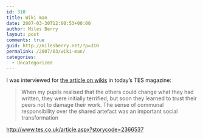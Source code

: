 ```yaml
---
id: 310
title: Wiki man
date: 2007-03-30T12:00:53+00:00
author: Miles Berry
layout: post 
comments: true
guid: http://milesberry.net/?p=310
permalink: /2007/03/wiki-man/
categories:
  - Uncategorized
---
```

I was interviewed for [the article on wikis](http://www.tes.co.uk/article.aspx?storycode=2366537) in today&#8217;s TES magazine:

> When my pupils realised that the others could change what they had written, they were initially terrified, but soon they learned to trust their peers not to damage their work. The sense of communal responsibility over the shared artefact was an important social transformation

<http://www.tes.co.uk/article.aspx?storycode=2366537>